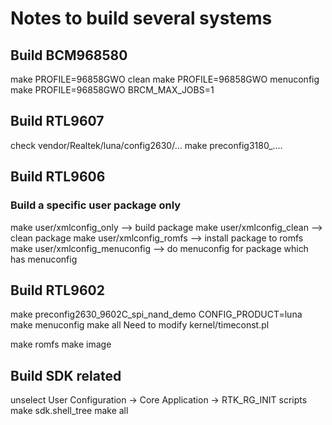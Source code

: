 # Notes to build several systems #

## Build BCM968580 ##
make PROFILE=96858GWO clean
make PROFILE=96858GWO menuconfig
make PROFILE=96858GWO BRCM_MAX_JOBS=1






## Build RTL9607 ##
check vendor/Realtek/luna/config2630/...
make preconfig3180_....


## Build RTL9606 ##
### Build a specific user package only ###
make user/xmlconfig_only --> build package
make user/xmlconfig_clean --> clean package
make user/xmlconfig_romfs --> install package to romfs
make user/xmlconfig_menuconfig --> do menuconfig for package which has menuconfig

## Build RTL9602 ##
make preconfig2630_9602C_spi_nand_demo CONFIG_PRODUCT=luna
make menuconfig
make all
Need to modify kernel/timeconst.pl


make romfs
make image

## Build SDK related ##
unselect User Configuration -> Core Application -> RTK_RG_INIT scripts
make sdk.shell_tree
make all
